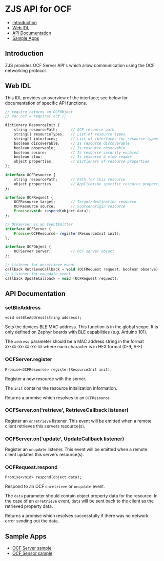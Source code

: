 ZJS API for OCF
==================

* [Introduction](#introduction)
* [Web IDL](#web-idl)
* [API Documentation](#api-documentation)
* [Sample Apps](#sample-apps)

Introduction
------------
ZJS provides OCF Server API's which allow communication using the OCF networking
protocol.

Web IDL
-------
This IDL provides an overview of the interface; see below for documentation of
specific API functions.

```javascript
// require returns an OCFObject
// var ocf = require('ocf');

dictionary ResourceInit {
    string resourcePath;      // OCF resource path
    string[] resourceTypes;   // List of resource types
    string[] interfaces;      // List of interfaces for resource types
    boolean discoverable;     // Is resource discoverable
    boolean observable;       // Is resource observable
    boolean secure;           // Is resource security enabled
    boolean slow;             // Is resource a slow reader
    object properties;        // Dictionary of resource properties
};

interface OCFResource {
    string resourcePath;      // Path for this resource
    object properties;        // Application specific resource properties
};

interface OCFRequest {
    OCFResource target;       // Target/destination resource
    OCFResource source;       // Source/origin resource
    Promise<void> respond(object data);
};

// OCFServer is an EventEmitter
interface OCFServer {
    Promise<OCFResource> register(ResourceInit init);
};

interface OCFObject {
    OCFServer server;         // OCF server object
};

// listener for onretrieve event
callback RetrieveCallback = void (OCFRequest request, boolean observe);
// listener for onupdate event
callback UpdateCallback = void (OCFRequest request);

```

API Documentation
-----------------

### setBleAddress
`void setBleAddress(string address);`

Sets the devices BLE MAC address. This function is in the global scope. It
is only defined on Zephyr boards with BLE capabilities (e.g. Arduino 101).

The `address` parameter should be a MAC address string in the format
`XX:XX:XX:XX:XX:XX` where each character is in HEX format (0-9, A-F).

### OCFServer.register
`Promise<OCFResource> register(ResourceInit init);`

Register a new resource with the server.

The `init` contains the resource initalization information.

Returns a promise which resolves to an `OCFResource`.

### OCFServer.on('retrieve', RetrieveCallback listener)

Register an `onretrieve` listener. This event will be emitted when a remote
client retrieves this servers resource(s).

### OCFServer.on('update', UpdateCallback listener)

Register an `onupdate` listener. This event will be emitted when a remote
client updates this servers resource(s).

### OCFRequest.respond
`Promise<void> respond(object data);`

Respond to an OCF `onretrieve` or `onupdate` event.

The `data` parameter should contain object property data for the resource. In
the case of an `onretrieve` event, `data` will be sent back to the client as
the retrieved property data.

Returns a promise which resolves successfully if there was no network error
sending out the data.

Sample Apps
-----------
* [OCF Server sample](../samples/OcfServer.js)
* [OCF Sensor sample](../samples/OcfSensorServer.js)
